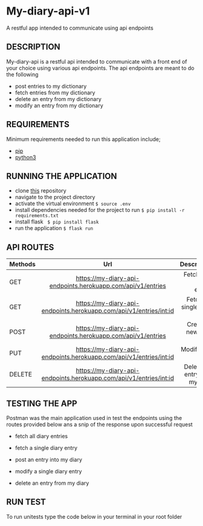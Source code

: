 
# My-diary-api-v1
A restful app intended to communicate using api endpoints
## DESCRIPTION
My-diary-api is a restful api intended to communicate with a front end of your choice using various api endpoints.
The api endpoints are meant to do the following
- post entries to my dictionary
- fetch entries from my dictionary
- delete an  entry from my dictionary
- modify an entry from my dictionary

## REQUIREMENTS
Minimum requirements needed to run this application include;
- [pip](https://packaging.python.org/tutorials/installing-packages/)
- [python3](https://www.python.org/getit/)

## RUNNING THE APPLICATION
- clone [this](https://github.com/kelvinrandu/My-diary-api/tree/master) repository
- navigate to the project directory
- activate the virtual environment
``` $ source .env ```
- install dependencies needed for the project to run
``` $ pip install -r requirements.txt ```
- install flask
``` $ pip install flask```
- run the application
``` $ flask run ```
## API ROUTES

| Methods        | Url          | Description |
| ------------- |:-------------:| -----:|
| GET     | https://my-diary-api-endpoints.herokuapp.com/api/v1/entries           |  Fetches all diary entries |           
| GET     | https://my-diary-api-endpoints.herokuapp.com/api/v1/entries/<int:id>  |  Fetches a single diary entry    |
| POST    | https://my-diary-api-endpoints.herokuapp.com/api/v1/entries           |  Creates a new diary entry       |
| PUT     | https://my-diary-api-endpoints.herokuapp.com/api/v1/entries/<int:id>  |   Modifies an entry              |
| DELETE  | https://my-diary-api-endpoints.herokuapp.com/api/v1/entries/<int:id>  |   Deletes an entry from my Diary |

## TESTING THE APP
Postman was the main application used in test the endpoints using the routes provided below
ans a snip of the response upon successful request 
- fetch all  diary entries

- fetch a single diary entry

- post an entry into my diary 

- modify a single diary entry  

- delete an entry from my diary



## RUN TEST
To run unitests type the code below in your terminal in your root folder
